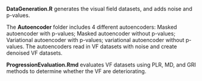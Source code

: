 **DataGeneration.R** generates the visual field datasets, and adds noise and p-values.


The **Autoencoder** folder includes 4 different autoencoders: Masked autoencoder with p-values; Masked autoencoder without p-values; Variational autoencoder with p-values; variational autoencoder without p-values. The autoencoders read in VF datasets with noise and create denoised VF datasets.


**ProgressionEvaluation.Rmd** evaluates VF datasets using PLR, MD, and GRI methods to determine whether the VF are deteriorating.
